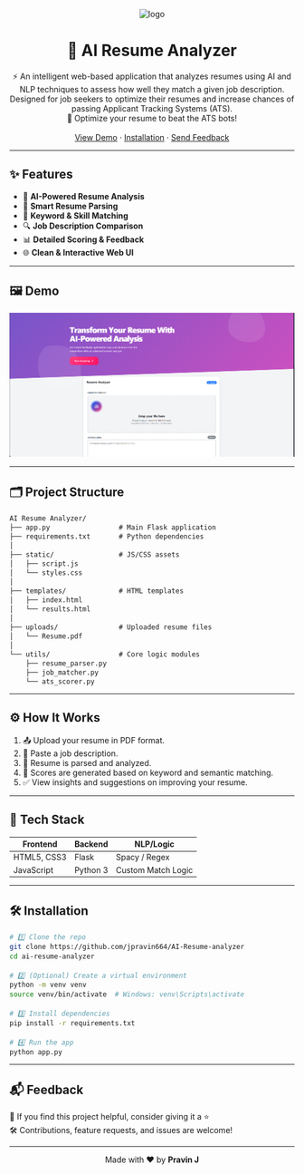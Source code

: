 <!-- PROJECT LOGO -->
<p align="center">
  <img src="https://img.icons8.com/fluency/96/parse-from-clipboard.png" width="80" alt="logo" />
</p>

<h1 align="center">🚀 AI Resume Analyzer</h1>

<p align="center">
  ⚡ An intelligent web-based application that analyzes resumes using AI and NLP techniques to assess how well they match a given job description. Designed for job seekers to optimize their resumes and increase chances of passing Applicant Tracking Systems (ATS).
  <br />
  💼 Optimize your resume to beat the ATS bots!
  <br /><br />
  <a href="#demo">View Demo</a> ·
  <a href="#installation">Installation</a> ·
  <a href="#feedback">Send Feedback</a>
</p>

---

## ✨ Features

- 🧠 **AI-Powered Resume Analysis**
- 📄 **Smart Resume Parsing**
- 📌 **Keyword & Skill Matching**
- 🔍 **Job Description Comparison**
- 📊 **Detailed Scoring & Feedback**
- 🌐 **Clean & Interactive Web UI**

---

## 🖼️ Demo

![Project Screenshot](output/output.png)

---

## 🗂️ Project Structure

```
AI Resume Analyzer/
├── app.py                 # Main Flask application
├── requirements.txt       # Python dependencies
│
├── static/                # JS/CSS assets
│   ├── script.js
│   └── styles.css
│
├── templates/             # HTML templates
│   ├── index.html
│   └── results.html
│
├── uploads/               # Uploaded resume files
│   └── Resume.pdf
│
└── utils/                 # Core logic modules
    ├── resume_parser.py
    ├── job_matcher.py
    └── ats_scorer.py
```

---

## ⚙️ How It Works

1. 📤 Upload your resume in PDF format.
2. 📝 Paste a job description.
3. 🧾 Resume is parsed and analyzed.
4. 🧮 Scores are generated based on keyword and semantic matching.
5. ✅ View insights and suggestions on improving your resume.

---

## 🔧 Tech Stack

| Frontend     | Backend  | NLP/Logic     |
|--------------|----------|---------------|
| HTML5, CSS3  | Flask    | Spacy / Regex |
| JavaScript   | Python 3 | Custom Match Logic |

---

## 🛠️ Installation

```bash
# 1️⃣ Clone the repo
git clone https://github.com/jpravin664/AI-Resume-analyzer
cd ai-resume-analyzer

# 2️⃣ (Optional) Create a virtual environment
python -m venv venv
source venv/bin/activate  # Windows: venv\Scripts\activate

# 3️⃣ Install dependencies
pip install -r requirements.txt

# 4️⃣ Run the app
python app.py
```

---

## 📬 Feedback

🙌 If you find this project helpful, consider giving it a ⭐  
🛠️ Contributions, feature requests, and issues are welcome!

---

<p align="center">
  Made with ❤️ by <strong>Pravin J</strong>
</p>
